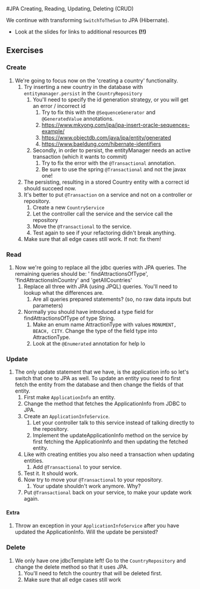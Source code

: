 #JPA Creating, Reading, Updating, Deleting (CRUD)

We continue with transforming `SwitchToTheSun` to JPA (Hibernate).

- Look at the slides for links to additional resources **(!!)**

## Exercises

### Create

1. We're going to focus now on the 'creating a country' functionality.
    1. Try inserting a new country in the database with `entitymanager.persist` in the `CountryRepository`
        1. You'll need to specify the id generation strategy, or you will get an error / incorrect id
            1. Try to fix this with the `@SequenceGenerator` and `@GeneratedValue` annotations.
            1. https://www.mkyong.com/jpa/jpa-insert-oracle-sequences-example/
            1. https://www.objectdb.com/java/jpa/entity/generated
            1. https://www.baeldung.com/hibernate-identifiers
        1. Secondly, in order to persist, the entityManager needs an active transaction (which it wants to commit)
            1. Try to fix the error with the `@Transactional` annotation.
            1. Be sure to use the spring `@Transactional` and not the javax one!
    2. The persisting, resulting in a stored Country entity with a correct id should succeed now.
    3. It's better to put `@Transaction` on a service and not on a controller or repository.
        1. Create a new `CountryService`
        2. Let the controller call the service and the service call the repository
        3. Move the `@Transactional` to the service.
        4. Test again to see if your refactoring didn't break anything.
    4. Make sure that all edge cases still work. If not: fix them!

### Read

1. Now we're going to replace all the jdbc queries with JPA queries. The remaining queries should be: '
   findAttractionsOfType', 'findAttractionsInCountry' and 'getAllCountries'
    1. Replace all three with JPA (using JPQL) queries. You'll need to lookup what the differences are.
        1. Are all queries prepared statements? (so, no raw data inputs but parameters)
    1. Normally you should have introduced a type field for findAttractionsOfType of type String.
        1. Make an enum name AttractionType with values `MONUMENT, BEACH, CITY`. Change the type of the field type into
           AttractionType.
        1. Look at the `@Enumerated` annotation for help
           lo

### Update

1. The only update statement that we have, is the application info so let's switch that one to JPA as well.
   To update an entity you need to first fetch the entity from the database and then change the fields of that entity.
    1. First make `ApplicationInfo` an entity.
    2. Change the method that fetches the ApplicationInfo from JDBC to JPA.
    3. Create an `ApplicationInfoService`.
        1. Let your controller talk to this service instead of talking directly to the repository.
        2. Implement the updateApplicationInfo method on the service by first fetching the ApplicationInfo and then
           updating the fetched entity.
    4. Like with creating entities you also need a transaction when updating entities.
        1. Add `@Transactional` to your service.
    5. Test it. It should work.
    6. Now try to move your `@Transactional` to your repository.
        1. Your update shouldn't work anymore. Why?
    7. Put `@Transactional` back on your service, to make your update work again.

#### Extra

1. Throw an exception in your `ApplicationInfoService` after you have updated the ApplicationInfo. Will the update be
   persisted?

### Delete

1. We only have one jdbcTemplate left! Go to the `CountryRepository` and change the delete method so that it uses JPA.
    1. You'll need to fetch the country that will be deleted first.
    1. Make sure that all edge cases still work
